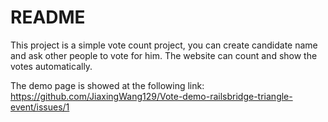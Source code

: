 # README

This project is a simple vote count project, you can create candidate name and ask other people to vote for him.
The website can count and show the votes automatically.

The demo page is showed at the following link: 
https://github.com/JiaxingWang129/Vote-demo-railsbridge-triangle-event/issues/1
